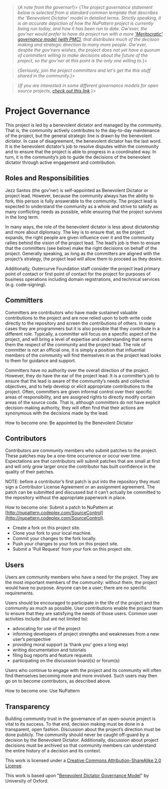 >{_A note from the governor!_}>
>{_The project governance statement below is selected from a standard common template that describes the 'Benevolent Dictator' model in detailed terms. Strictly speaking, it is an accurate depiction of how the NuPattern project is currently being run today, and how it has been run to date. Ow'ever, the gov'ner would prefer to have da project run with a more ['Meritocratic' governance model (with PMC)](http://www.outercurve.org/Resources/Wiki/Page/Committee-Governance), that distributes much of the decision making and strategic direction to many more people. Ow'ever, despite the gov'ners wishes, the project does not yet have a quorum of committers willing to make decisions about the future of the project, so the gov'ner at this point is the only one willing to._}>

>{_Seriously, join the project committers and let's get the this stuff shared in the community._}>

>{_If you are interested in some different governance models for open source projects, [check out this link](http://www.outercurve.org/Resources/Wiki/Page/Sample-Governance-Model-Documents)._}>

# Project Governance

This project is led by a benevolent dictator and managed by the community. That is, the community actively contributes to the day-to-day maintenance of the project, but the general strategic line is drawn by the benevolent dictator. In case of disagreement, the benevolent dictator has the last word. It is the benevolent dictator’s job to resolve disputes within the community and to ensure that the project is able to progress in a coordinated way. In turn, it is the community’s job to guide the decisions of the benevolent dictator through active engagement and contribution.

## Roles and Responsibilities
Jezz Santos (the gov'ner) is self-appointed as Benevolent Dictator or project lead. However, because the community always has the ability to fork, this person is fully answerable to the community. The project lead is expected to understand the community as a whole and strive to satisfy as many conflicting needs as possible, while ensuring that the project survives in the long term.

In many ways, the role of the benevolent dictator is less about dictatorship and more about diplomacy. The key is to ensure that, as the project expands, the right people are given influence over it and the community rallies behind the vision of the project lead. The lead’s job is then to ensure that the committers (see below) make the right decisions on behalf of the project. Generally speaking, as long as the committers are aligned with the project’s strategy, the project lead will allow them to proceed as they desire.

Additionally, Outercurve Foundation staff consider the project lead primary point of contact or first point of contact for the project for purposes of business operations including domain registrations, and technical services (e.g. code-signing).

## Committers
Committers are contributors who have made sustained valuable contributions to the project and are now relied upon to both write code directly to the repository and screen the contributions of others. In many cases they are programmers but it is also possible that they contribute in a different role. Typically, a committer will focus on a specific aspect of the project, and will bring a level of expertise and understanding that earns them the respect of the community and the project lead. The role of committer is not an official one, it is simply a position that influential members of the community will find themselves in as the project lead looks to them for guidance and support.

Committers have no authority over the overall direction of the project. However, they do have the ear of the project lead. It is a committer’s job to ensure that the lead is aware of the community’s needs and collective objectives, and to help develop or elicit appropriate contributions to the project. Often, committers are given informal control over their specific areas of responsibility, and are assigned rights to directly modify certain areas of the source code. That is, although committers do not have explicit decision-making authority, they will often find that their actions are synonymous with the decisions made by the lead.

How to become one: Be appointed by the Benevolent Dictator

## Contributors
Contributors are community members who submit patches to the project. These patches may be a one-time occurrence or occur over time. Expectations are that contributors will submit patches that are small at first and will only grow larger once the contributor has built confidence in the quality of their patches.

NOTE: before a contributor’s first patch is put into the repository they must sign a Contributor License Agreement or an assignment agreement. The patch can be submitted and discussed but it can’t actually be committed to the repository without the appropriate paperwork in place.

How to become one: Submit a patch to NuPattern at [http://nupattern.codeplex.com/SourceControl](http://nupattern.codeplex.com/SourceControl). 
* Create a fork on this project site.
* Clone your fork to your local machine.
* Commit your changes to the fork locally. 
* Push your changes to your fork on this project site.
* Submit a 'Pull Request' from your fork on this project site.

## Users
Users are community members who have a need for the project. They are the most important members of the community: without them, the project would have no purpose. Anyone can be a user; there are no specific requirements.

Users should be encouraged to participate in the life of the project and the community as much as possible. User contributions enable the project team to ensure that they are satisfying the needs of those users. Common user activities include (but are not limited to):

* advocating for use of the project
* informing developers of project strengths and weaknesses from a new user’s perspective
* providing moral support (a ‘thank you’ goes a long way)
* writing documentation and tutorials
* filing bug reports and feature requests
* participating on the discussion board(s) or forum(s)

Users who continue to engage with the project and its community will often find themselves becoming more and more involved. Such users may then go on to become contributors, as described above.

How to become one: Use NuPattern

## Transparency
Building community trust in the governance of an open-source project is vital to its success. To that end, decision making must be done in a transparent, open fashion. Discussion about the project’s direction must be done publicly. The community should never be caught off-guard by a decision by the Benevolent Dictator. Additionally, discussion about project decisions must be archived so that community members can understand the entire history of a decision and its context.

 This work is licensed under a [Creative Commons Attribution-ShareAlike 2.0 License](http://creativecommons.org/licenses/by-sa/2.0/uk/).

This work is based upon "[Benevolent Dictator Governance Model](http://www.oss-watch.ac.uk/resources/benevolentdictatorgovernancemodel)" by University of Oxford. 